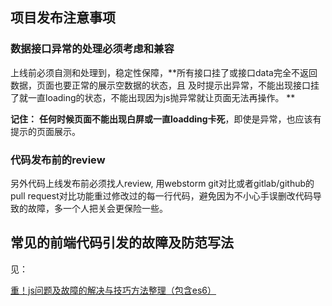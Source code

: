 ## 项目发布注意事项

### 数据接口异常的处理必须考虑和兼容
上线前必须自测和处理到，稳定性保障，**所有接口挂了或接口data完全不返回数据，页面也要正常的展示空数据的状态，且 及时提示出异常，不能出现接口挂了就一直loading的状态，不能出现因为js抛异常就让页面无法再操作。 ** 

**记住：**
**任何时候页面不能出现白屏或一直loadding卡死**，即使是异常，也应该有提示的页面展示。

### 代码发布前的review
另外代码上线发布前必须找人review, 用webstorm git对比或者gitlab/github的pull request对比功能重过修改过的每一行代码，避免因为不小心手误删改代码导致的故障，多一个人把关会更保险一些。

## 常见的前端代码引发的故障及防范写法

见：

[重！js问题及故障的解决与技巧方法整理（包含es6）](/qian-duan-ji-zhu-xue-xi-zong-jie-zheng-li/javascript/jskai-fa-zhong-yu-dao-wen-ti-de-jie-jue-zheng-li-yu-ji-qiao-fang-fa-zong-jie-ff08-bao-han-es6.md)